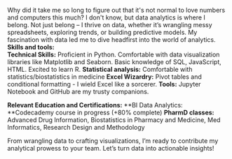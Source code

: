 Why did it take me so long to figure out that it's not normal to love numbers and computers this much? I don't know, but data analytics is where I belong. Not just belong – I thrive on data, whether it’s wrangling messy spreadsheets, exploring trends, or building predictive models. My fascination with data led me to dive headfirst into the world of analytics.\
**Skills and tools:**\
**Technical Skills:** Proficient in Python. Comfortable with data visualization libraries like Matplotlib and Seaborn. Basic knowledge of SQL, JavaScript, HTML. Excited to learn R.
**Statistical analysis:** Comfortable with statistics/biostatistics in medicine
**Excel Wizardry:** Pivot tables and conditional formatting - I wield Excel like a sorcerer.
**Tools:** Jupyter Notebook and GitHub are my trusty companions.

**Relevant Education and Certifications:**
**BI Data Analytics: **Codecademy course in progress (+80% complete)
**PharmD classes:** Advanced Drug Information, Biostatistics in Pharmacy and Medicine, Med Informatics, Research Design and Methodology

From wrangling data to crafting visualizations, I’m ready to contribute my analytical prowess to your team. Let’s turn data into actionable insights!

<!---
BitsAndGravy/BitsAndGravy is a ✨ special ✨ repository because its `README.md` (this file) appears on your GitHub profile.
You can click the Preview link to take a look at your changes.
--->
